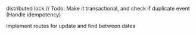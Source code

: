 distributed lock
// Todo: Make it transactional, and check if duplicate event (Handle idempotency)


implement routes for update and find between dates